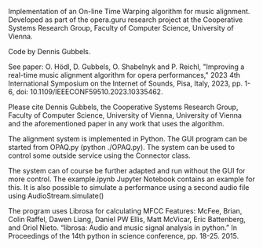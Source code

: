 Implementation of an On-line Time Warping algorithm for music alignment.
Developed as part of the opera.guru research project at the Cooperative Systems Research Group, Faculty of Computer Science, University of Vienna.

Code by Dennis Gubbels.

See paper:
O. Hödl, D. Gubbels, O. Shabelnyk and P. Reichl, "Improving a real-time music alignment algorithm for opera performances," 2023 4th International Symposium on the Internet of Sounds, Pisa, Italy, 2023, pp. 1-6, doi: 10.1109/IEEECONF59510.2023.10335462.

Please cite Dennis Gubbels, the Cooperative Systems Research Group, Faculty of Computer Science, University of Vienna, University of Vienna and the aforementioned paper in any work that uses the algorithm.

The alignment system is implemented in Python.
The GUI program can be started from OPAQ.py (python ./OPAQ.py).
The system can be used to control some outside service using the Connector class.

The system can of course be further adapted and run without the GUI for more control.
The example.ipynb Jupyter Notebook contains an example for this.
It is also possible to simulate a performance using a second audio file using AudioStream.simulate()

The program uses Librosa for calculating MFCC Features:
McFee, Brian, Colin Raffel, Dawen Liang, Daniel PW Ellis, Matt McVicar, Eric Battenberg, and Oriol Nieto. “librosa: Audio and music signal analysis in python.” In Proceedings of the 14th python in science conference, pp. 18-25. 2015.

